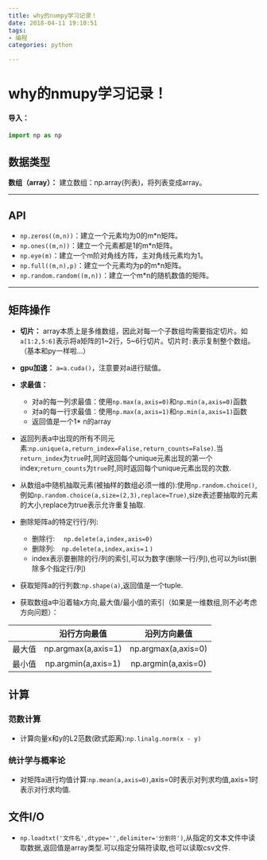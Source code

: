 ```yaml
---
title: why的numpy学习记录！
date: 2018-04-11 19:10:51
tags:
- 编程
categories: python

---
```


# why的nmupy学习记录！

#### 导入：
```python
import np as np
```
## 数据类型
**数组（array）：** 建立数组：np.array(列表)，将列表变成array。

***

## API
* `np.zeros((m,n))`：建立一个元素均为0的m*n矩阵。
* `np.ones((m,n))`：建立一个元素都是1的m*n矩阵。
* `np.eye(m)`：建立一个m阶对角线方阵，主对角线元素均为1。
* `np.full((m,n),p)`：建立一个元素均为p的m*n矩阵。
* `np.random.random((m,n))`：建立一个m*n的随机数值的矩阵。

***

## 矩阵操作
* **切片：** array本质上是多维数组，因此对每一个子数组均需要指定切片。如`a[1:2,5:6]`表示将a矩阵的1~2行，5~6行切片。切片时`:`表示复制整个数组。（基本和py一样啦...）
* **gpu加速：** `a=a.cuda()`，注意要对a进行赋值。
* **求最值：**
    * 对a的每一列求最值：使用`np.max(a,axis=0)`和`np.min(a,axis=0)`函数
    * 对a的每一行求最值：使用`np.max(a,axis=1)`和`np.min(a,axis=1)`函数
    * 返回值是一个1* n的array
* 返回列表a中出现的所有不同元素:`np.unique(a,return_index=Falise,return_counts=False)`.当`return_index`为`true`时,同时返回每个unique元素出现的第一个index;`return_counts`为`true`时,同时返回每个unique元素出现的次数.

* 从数组a中随机抽取元素(被抽样的数组必须一维的):使用`np.random.choice()`,例如`np.random.choice(a,size=(2,3),replace=True)`,size表述要抽取的元素的大小,replace为true表示允许重复抽取.

* 删除矩阵a的特定行行/列:
    * 删除行: 　`np.delete(a,index,axis=0)`
    * 删除列:　`np.delete(a,index,axis=１)`
    * index表示要删除的行/列的索引,可以为数字(删除一行/列),也可以为list(删除多个指定行/列)

* 获取矩阵a的行列数:`np.shape(a)`,返回值是一个tuple.
* 获取数组a中沿着轴x方向,最大值/最小值的索引（如果是一维数组,则不必考虑方向问题）：

|     |沿行方向最值         |沿列方向最值 |
|:---:|:-----------------:|:-----------------:|
|最大值|np.argmax(a,axis=1)|np.argmax(a,axis=0)|
|最小值|np.argmin(a,axis=1)|np.argmin(a,axis=0)|


## 计算
### 范数计算
* 计算向量x和y的L2范数(欧式距离):`np.linalg.norm(x - y)`
### 统计学与概率论
* 对矩阵a进行均值计算:`np.mean(a,axis=0)`,axis=0时表示对列求均值,axis=1时表示对行求均值.
## 文件I/O
* `np.loadtxt('文件名',dtype='',delimiter='分割符')`,从指定的文本文件中读取数据,返回值是array类型.可以指定分隔符读取,也可以读取csv文件.

